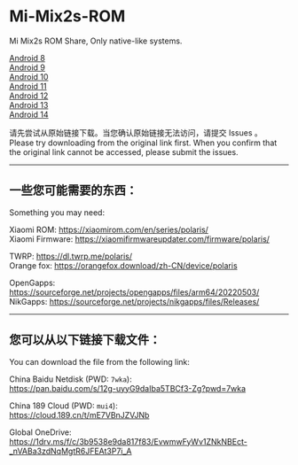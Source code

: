 # Mi-Mix2s-ROM
Mi Mix2s ROM Share, Only native-like systems.

[Android 8](A8.MD)  
[Android 9](A9.MD)  
[Android 10](A10.MD)  
[Android 11](A11.MD)  
[Android 12](A12.MD)  
[Android 13](A13.MD)  
[Android 14](A14.MD)    

请先尝试从原始链接下载。当您确认原始链接无法访问，请提交 Issues 。  
Please try downloading from the original link first. When you confirm that the original link cannot be accessed, please submit the issues.

-------------------------
## 一些您可能需要的东西：
Something you may need:  

Xiaomi ROM: https://xiaomirom.com/en/series/polaris/  
Xiaomi Firmware: https://xiaomifirmwareupdater.com/firmware/polaris/  

TWRP: https://dl.twrp.me/polaris/  
Orange fox: https://orangefox.download/zh-CN/device/polaris  

OpenGapps: https://sourceforge.net/projects/opengapps/files/arm64/20220503/  
NikGapps: https://sourceforge.net/projects/nikgapps/files/Releases/

-------------------------

## 您可以从以下链接下载文件：
You can download the file from the following link:  

China Baidu Netdisk (PWD: `7wka`):  
https://pan.baidu.com/s/12g-uyyG9daIba5TBCf3-Zg?pwd=7wka  

China 189 Cloud (PWD: `mui4`):  
https://cloud.189.cn/t/mE7VBnJZVJNb  

Global OneDrive:  
https://1drv.ms/f/c/3b9538e9da817f83/EvwmwFyWv1ZNkNBEct-_nVABa3zdNqMgtR6JFEAt3P7i_A
